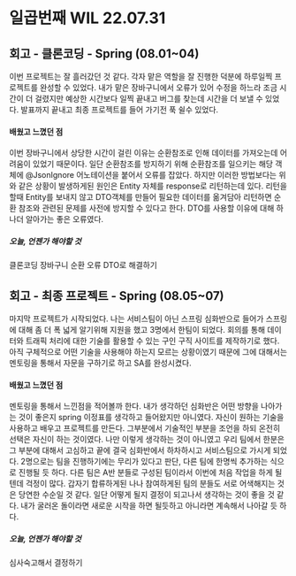 일곱번째 WIL 22.07.31
==============
## 회고 - 클론코딩 - Spring (08.01~04)
이번 프로젝트는 잘 흘러갔던 것 같다. 각자 맡은 역할을 잘 진행한 덕분에 하루일찍 프로젝트를 완성할 수 있었다. 내가 맡은 장바구니에서 오류가 있어
수정을 하느라 조금 시간이 더 걸렸지만 예상한 시간보다 일찍 끝내고 버그를 찾는데 시간을 더 보낼 수 있었다. 발표까지 끝내고 최종 프로젝트를 들어
가기전 푹 쉴수 있었다.
#### 배웠고 느꼈던 점
이번 장바구니에서 상당한 시간이 걸린 이유는 순환참조로 인해 데이터를 가져오는데 어려움이 있었기 때문이다. 일단 순환참조를 방지하기 위해 순환참조를 
일으키는 해당 객체에 @JsonIgnore 어노테이션을 붙어서 오류를 잡았다. 하지만 이러한 방법보다는 위와 같은 상황이 발생하게된 원인은 Entity 자체를 
response로 리턴하는데 있다. 리턴을 할때 Entity를 보내지 않고 DTO객체를 만들어 필요한 데이터를 옮겨담아 리턴하면 순환 참조와 관련된 문제를
사전에 방지할 수 있다고 한다. DTO를 사용할 이유에 대해 하나더 알아가는 좋은 오류였다.
##### 오늘, 언젠가 해야할 것
클론코딩 장바구니 순환 오류 DTO로 해결하기

## 회고 - 최종 프로젝트 - Spring (08.05~07)
마지막 프로젝트가 시작되었다. 나는 서비스팀이 아닌 스프링 심화반으로 들어가 스프링에 대해 좀 더 폭 넓게 알기위해 지원을 했고 3명에서 한팀이 
되었다. 회의를 통해 데이터와 트래픽 처리에 대한 기술를 활용할 수 있는 구인 구직 사이트를 제작하기로 했다. 아직 구체적으로 어떤 기술을 사용해야
하는지 모르는 상황이였기 때문에 그에 대해서는 멘토링을 통해서 자문을 구하기로 하고 SA를 완성시켰다.
#### 배웠고 느꼈던 점
멘토링을 통해서 느낀점을 적어볼까 한다. 내가 생각하던 심화반은 어떤 방향을 나아가는 것이 좋은지 spring 이정표를 생각하고 들어왔지만 아니였다.
자신이 원하는 기술을 사용하고 배우고 프로젝트를 만든다. 그부분에서 기술적인 부분을 조언을 하되 온전히 선택은 자신이 하는 것이였다. 나만 이렇게
생각하는 것이 아니였고 우리 팀에서 한분은 그 부분에 대해서 고심하고 끝에 결국 심화반에서 하차하시고 서비스팀으로 가시게 되었다. 2명으로는 팀을
진행하기에는 무리가 있다고 판단, 다른 팀에 한명씩 추가하는 식으로 진행될 듯 하다. 다른 팀은 A반 분들로 구성된 팀이라서 이번에 처음 작업을 하게 
될텐데 걱정이 많다. 갑자기 합류하게된 나나 참여하게된 팀의 분들도 서로 어색해지는 것은 당연한 수순일 것 같다. 일단 어떻게 될지 결정이 되고나서
생각하는 것이 좋을 것 같다. 내가 굴러온 돌이라면 새로운 시작을 하면 될듯하고 아니라면 계속해서 나아갈 듯 하다.  
##### 오늘, 언젠가 해야할 것
심사숙고해서 결정하기